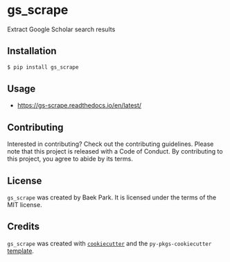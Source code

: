 # gs_scrape

Extract Google Scholar search results

## Installation

```bash
$ pip install gs_scrape
```

## Usage

- https://gs-scrape.readthedocs.io/en/latest/

## Contributing

Interested in contributing? Check out the contributing guidelines. Please note that this project is released with a Code of Conduct. By contributing to this project, you agree to abide by its terms.

## License

`gs_scrape` was created by Baek Park. It is licensed under the terms of the MIT license.

## Credits

`gs_scrape` was created with [`cookiecutter`](https://cookiecutter.readthedocs.io/en/latest/) and the `py-pkgs-cookiecutter` [template](https://github.com/py-pkgs/py-pkgs-cookiecutter).
